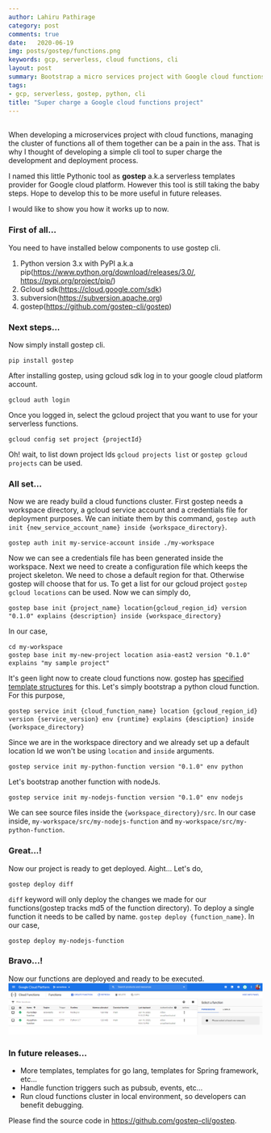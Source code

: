 ```yaml
---
author: Lahiru Pathirage
category: post
comments: true
date:   2020-06-19
img: posts/gostep/functions.png
keywords: gcp, serverless, cloud functions, cli
layout: post
summary: Bootstrap a micro services project with Google cloud functions quickly.
tags:
- gcp, serverless, gostep, python, cli
title: "Super charge a Google cloud functions project"
---
```

<br>
When developing a microservices project with cloud functions, managing the cluster of functions all of them together can be a pain in the ass. That is why I thought of developing a simple cli tool to super charge the development and deployment process.

I named this little Pythonic tool as **gostep** a.k.a serverless templates provider for Google cloud platform. However this tool is still taking the baby steps. Hope to develop this to be more useful in future releases.

I would like to show you how it works up to now.

### First of all...
You need to have installed below components to use gostep cli.
1. Python version 3.x with PyPI a.k.a pip(https://www.python.org/download/releases/3.0/, https://pypi.org/project/pip/)
2. Gcloud sdk(https://cloud.google.com/sdk)
3. subversion(https://subversion.apache.org)
4. gostep(https://github.com/gostep-cli/gostep)

### Next steps...
Now simply install gostep cli.
```
pip install gostep
```

After installing gostep, using gcloud sdk log in to your google cloud platform account.
```
gcloud auth login
```
Once you logged in, select the gcloud project that you want to use for your serverless functions.
```
gcloud config set project {projectId}
```
Oh! wait, to list down project Ids `gcloud projects list` or `gostep gcloud projects` can be used.

### All set...
Now we are ready build a cloud functions cluster.
First gostep needs a workspace directory, a gcloud service account and a credentials file for deployment purposes.
We can initiate them by this command, `gostep auth init {new_service_account_name} inside {workspace_directory}`.
```
gostep auth init my-service-account inside ./my-workspace
```
Now we can see a credentials file has been generated inside the workspace.
Next we need to create a configuration file which keeps the project skeleton. We need to chose a default region for that. Otherwise gostep will choose that for us. To get a list for our gcloud project `gostep gcloud locations` can be used. Now we can simply do, 
```
gostep base init {project_name} location{gcloud_region_id} version "0.1.0" explains {description} inside {workspace_directory}
```
In our case,
```
cd my-workspace
gostep base init my-new-project location asia-east2 version "0.1.0" explains "my sample project"
```
It's geen light now to create cloud functions now. gostep has [specified template structures](https://github.com/gostep-cli/gostep-templates) for this.
Let's simply bootstrap a python cloud function. For this purpose, 
```
gostep service init {cloud_function_name} location {gcloud_region_id} version {service_version} env {runtime} explains {desciption} inside {workspace_directory}
```
Since we are in the workspace directory and we already set up a default location Id we won't be using `location` and `inside` arguments.
```
gostep service init my-python-function version "0.1.0" env python
```
Let's bootstrap another function with nodeJs.
```
gostep service init my-nodejs-function version "0.1.0" env nodejs
```
We can see source files inside the `{workspace_directory}/src`. In our case inside, `my-workspace/src/my-nodejs-function` and `my-workspace/src/my-python-function`.

### Great...!
Now our project is ready to get deployed.
Aight... Let's do,
```
gostep deploy diff
```
`diff` keyword will only deploy the changes we made for our functions(gostep tracks md5 of the function directory). To deploy a single function it needs to be called by name. `gostep deploy {function_name}`. In our case,
```
gostep deploy my-nodejs-function
```

### Bravo...!
Now our functions are deployed and ready to be executed.
![cfunctions](/assets/img/posts/gostep/functions.png)

### In future releases...
* More templates, templates for go lang, templates for Spring framework, etc...
* Handle function triggers such as pubsub, events, etc...
* Run cloud functions cluster in local environment, so developers can benefit debugging.

Please find the source code in https://github.com/gostep-cli/gostep.